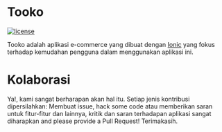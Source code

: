 # Tooko
[![license](https://img.shields.io/github/license/mashape/apistatus.svg?style=flat-square)](https://github.com/tooko-id/tooko-app/blob/master/LICENSE)

Tooko adalah aplikasi e-commerce yang dibuat dengan [Ionic](https://ionicframework.com/) yang fokus terhadap kemudahan pengguna dalam menggunakan aplikasi ini.

# Kolaborasi
Ya!, kami sangat berharapan akan hal itu. Setiap jenis kontribusi dipersilahkan: Membuat issue, hack some code atau memberikan saran untuk fitur-fitur dan lainnya, kritik dan saran terhadapan aplikasi sangat diharapkan and please provide a Pull Request! Terimakasih.
